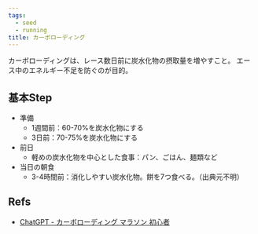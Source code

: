 ```yaml
---
tags:
  - seed
  - running
title: カーボローディング
---
```

カーボローディングは、レース数日前に炭水化物の摂取量を増やすこと。
エース中のエネルギー不足を防ぐのが目的。

## 基本Step
- 準備
	- 1週間前：60-70%を炭水化物にする
	- 3日前：70-75%を炭水化物にする
- 前日
	- 軽めの炭水化物を中心とした食事：パン、ごはん、麺類など
- 当日の朝食
	- 3-4時間前：消化しやすい炭水化物。餅を7つ食べる。（出典元不明）

## Refs
- [ChatGPT - カーボローディング マラソン 初心者](https://chatgpt.com/share/6711fd59-42cc-8004-840e-dff31b20a1c3)
